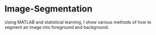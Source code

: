 # Image-Segmentation
Using MATLAB and statistical learning, I show various methods of how to segment an image into foreground and background. 
